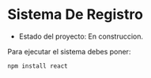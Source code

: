 <h1>Sistema De Registro</h1>

- Estado del proyecto: En construccion.

Para ejecutar el sistema debes poner:

```npm install react```
